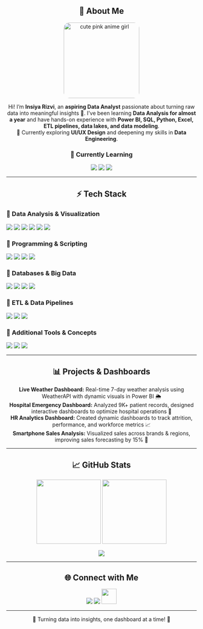 <!-- About Me -->
<h2 align="center">🌸 About Me</h2>
<p align="center">
  <img src="https://media4.giphy.com/media/v1.Y2lkPTc5MGI3NjExdXNnamhyejkwenY0a2xvaGdrbHNpc2NzMmliaW1uNm9qb3R3N2c5ZSZlcD12MV9pbnRlcm5hbF9naWZfYnlfaWQmY3Q9Zw/EyqAY5E3IcwAD3lB3y/giphy.gif" alt="cute pink anime girl" width="200" style="border-radius:15px"/>
</p>
<p align="center">
Hi! I’m <b>Insiya Rizvi</b>, an <b>aspiring Data Analyst</b> passionate about turning raw data into meaningful insights 💖.  
I’ve been learning <b>Data Analysis for almost a year</b> and have hands-on experience with <b>Power BI, SQL, Python, Excel, ETL pipelines, data lakes, and data modeling</b>.  
<br>
🌱 Currently exploring <b>UI/UX Design</b> and deepening my skills in <b>Data Engineering</b>.  
</p>

<!-- Learning Progress -->
<h3 align="center">📖 Currently Learning</h3>
<p align="center">
  <img src="https://img.shields.io/badge/Data%20Analysis-90%25-FF69B4?style=for-the-badge" />
  <img src="https://img.shields.io/badge/UI%2FUX%20Design-85%25-FFB6C1?style=for-the-badge" />
  <img src="https://img.shields.io/badge/Data%20Engineering-45%25-FF1493?style=for-the-badge" />
</p>

---

<!-- Tech Stack -->
<h2 align="center">⚡ Tech Stack</h2>

<h3>🔹 Data Analysis & Visualization</h3>
<p>
  <img src="https://img.shields.io/badge/Power%20BI-FF69B4?style=for-the-badge" />
  <img src="https://img.shields.io/badge/Excel-FFB6C1?style=for-the-badge" />
  <img src="https://img.shields.io/badge/Matplotlib-FF69B4?style=for-the-badge" />
  <img src="https://img.shields.io/badge/Seaborn-FFB6C1?style=for-the-badge" />
  <img src="https://img.shields.io/badge/DAX-FF69B4?style=for-the-badge" />
  <img src="https://img.shields.io/badge/PowerQuery-FF1493?style=for-the-badge" />
</p>

<h3>🔹 Programming & Scripting</h3>
<p>
  <img src="https://img.shields.io/badge/Python-FF69B4?style=for-the-badge&logo=python&logoColor=white" />
  <img src="https://img.shields.io/badge/SQL-FFB6C1?style=for-the-badge" />
  <img src="https://img.shields.io/badge/Java-FF69B4?style=for-the-badge&logo=java&logoColor=white" />
  <img src="https://img.shields.io/badge/C++-FFB6C1?style=for-the-badge" />
</p>

<h3>🔹 Databases & Big Data</h3>
<p>
  <img src="https://img.shields.io/badge/MySQL-FF69B4?style=for-the-badge&logo=mysql&logoColor=white" />
  <img src="https://img.shields.io/badge/MongoDB-FFB6C1?style=for-the-badge&logo=mongodb&logoColor=white" />
  <img src="https://img.shields.io/badge/Hadoop-FF69B4?style=for-the-badge" />
  <img src="https://img.shields.io/badge/Spark-FFB6C1?style=for-the-badge" />
</p>

<h3>🔹 ETL & Data Pipelines</h3>
<p>
  <img src="https://img.shields.io/badge/ETL-FF69B4?style=for-the-badge" />
  <img src="https://img.shields.io/badge/Data%20Lake-FFB6C1?style=for-the-badge" />
  <img src="https://img.shields.io/badge/Data%20Pipeline-FF1493?style=for-the-badge" />
</p>

<h3>🔹 Additional Tools & Concepts</h3>
<p>
  <img src="https://img.shields.io/badge/Big%20Data-FF69B4?style=for-the-badge" />
  <img src="https://img.shields.io/badge/ETL%20Pipeline-FFB6C1?style=for-the-badge" />
  <img src="https://img.shields.io/badge/Data%20Modeling-FF69B4?style=for-the-badge" />
</p>



---

<!-- Projects -->
<h2 align="center">📊 Projects & Dashboards</h2>

<p align="center">
<b>Live Weather Dashboard:</b> Real-time 7-day weather analysis using WeatherAPI with dynamic visuals in Power BI 🌦️  
<br>
<b>Hospital Emergency Dashboard:</b> Analyzed 9K+ patient records, designed interactive dashboards to optimize hospital operations 🏥  
<br>
<b>HR Analytics Dashboard:</b> Created dynamic dashboards to track attrition, performance, and workforce metrics 📈  
<br>
<b>Smartphone Sales Analysis:</b> Visualized sales across brands & regions, improving sales forecasting by 15% 📱  
</p>

---

<!-- GitHub Stats -->
<h2 align="center">📈 GitHub Stats</h2>
<p align="center">
  <img src="https://github-readme-stats.vercel.app/api?username=insiya25&show_icons=true&theme=rose_pine&hide_border=true" height="170"/>
  <img src="https://github-readme-stats.vercel.app/api/top-langs/?username=insiya25&layout=compact&theme=rose_pine&hide_border=true" height="170"/>
</p>

<p align="center">
  <img src="https://github-profile-trophy.vercel.app/?username=insiya25&theme=rose_pine&row=1&no-frame=true&no-bg=true" />
</p>

---

<!-- Connect with me -->
<h2 align="center">🌐 Connect with Me</h2>
<p align="center">
  <a href="https://linkedin.com/in/insiya-rizvi-6459a52a0"><img src="https://skillicons.dev/icons?i=linkedin" /></a>
  <a href="https://github.com/insiya25"><img src="https://skillicons.dev/icons?i=github" /></a>
  <a href="https://kaggle.com/"><img src="https://cdn.jsdelivr.net/gh/simple-icons/simple-icons/icons/kaggle.svg" height="40" /></a>
</p>

---

<!-- Footer -->
<p align="center">
💖 Turning data into insights, one dashboard at a time! 💖
</p>
